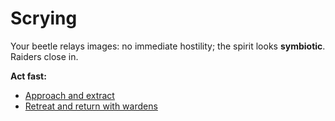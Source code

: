 # Scrying

Your beetle relays images: no immediate hostility; the spirit looks **symbiotic**. Raiders close in.

**Act fast:**
- [Approach and extract](scenes/stabilize-dock.md)
- [Retreat and return with wardens](scenes/call-backup.md)
